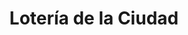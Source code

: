 ---
title: "Lotería de la Ciudad"
url: /ciudad-autonoma-de-buenos-aires/loteria-de-la-ciudad-avenida-rivadavia-5/
shop: Lotterie
---